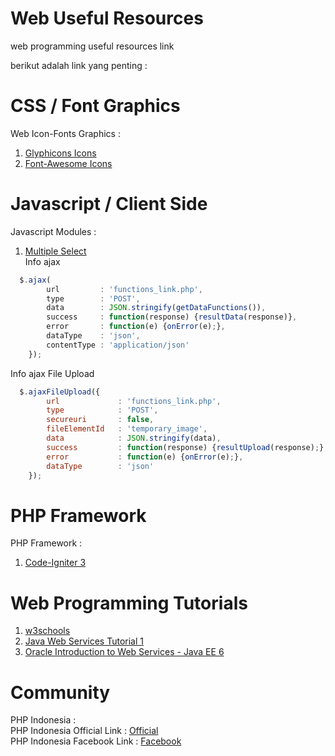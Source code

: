 # Web Useful Resources
web programming useful resources link

berikut adalah link yang penting :<br/>
# CSS / Font Graphics
Web Icon-Fonts Graphics :<br/>
1. <a href="http://glyphicons.com/" target="_blank">Glyphicons Icons</a><br/>
2. <a href="https://fortawesome.github.io/Font-Awesome/icons/" target="_blank">Font-Awesome Icons</a><br/>

# Javascript / Client Side
Javascript Modules :<br/>
1. <a href="http://wenzhixin.net.cn/p/multiple-select/docs/" target="_blank">Multiple Select</a><br/>
Info ajax<br/>
```javascript
  $.ajax(
        url 		: 'functions_link.php',
		type 		: 'POST',
		data 		: JSON.stringify(getDataFunctions()),
		success		: function(response) {resultData(response)},
		error		: function(e) {onError(e);},
		dataType 	: 'json',
		contentType : 'application/json'
	});
```
Info ajax File Upload<br/>
```javascript
  $.ajaxFileUpload({
		url 			: 'functions_link.php',
		type 			: 'POST',
		secureuri      	: false,
		fileElementId	: 'temporary_image',
		data			: JSON.stringify(data),
		success			: function(response) {resultUpload(response);},
		error			: function(e) {onError(e);},
		dataType 		: 'json'
	});
```
# PHP Framework
PHP Framework :<br/>
1. <a href="https://github.com/ivantcholakov/starter-public-edition-3" target="_blank">Code-Igniter 3</a><br/>

# Web Programming Tutorials
1. <a href="http://www.w3schools.com/" target="_blank">w3schools</a><br/>
2. <a href="http://www.javatpoint.com/" target="_blank">Java Web Services Tutorial 1</a><br/>
3. <a href="http://docs.oracle.com/javaee/6/tutorial/doc/gijti.html" target="_blank">Oracle Introduction to Web Services - Java EE 6</a><br/> 

# Community
PHP Indonesia : <br/>
PHP Indonesia Official Link : <a href="http://www.phpindonesia.or.id/" target="_blank">Official</a><br/>
PHP Indonesia Facebook Link : <a href="https://www.facebook.com/groups/35688476100/10153668442436101/" target="_blank">Facebook</a><br/>
